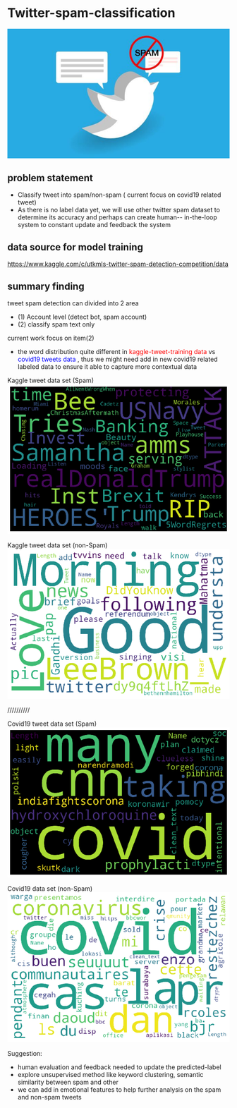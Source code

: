 # Twitter-spam-classification

![](img/twitterSpam.jpg )

## problem statement

- Classify tweet into spam/non-spam ( current focus on covid19 related tweet)
- As there is no label data yet, we will use other twitter spam dataset to determine its accuracy and perhaps can create human-- in-the-loop system to constant update and feedback the system


## data source for model training

https://www.kaggle.com/c/utkmls-twitter-spam-detection-competition/data


## summary finding 

tweet spam detection can divided into 2 area

- (1) Account level (detect bot, spam account)
- (2) classify spam text only

current work focus on item(2)

- the word distribution quite different in  <font color='red'> kaggle-tweet-training data </font> vs <font color = 'blue'> covid19 tweets data </font> , thus we might need add in new covid19 related labeled data to ensure it able to capture more contextual data

Kaggle tweet data set (Spam)
![](img/wordcloud_Spam_kaggle.png )

Kaggle tweet data set (non-Spam)
![](img/wordcloud_nonSpam_kaggle.png )

//////////

Covid19 tweet data set (Spam)
![](img/wordcloud_Spam_covid19.png )

Covid19 data set (non-Spam)
![](img/wordcloud_nonSpam_covid19.png)


Suggestion:
- human evaluation and feedback needed to update the predicted-label
- explore unsupervised method like keyword clustering, semantic similarity between spam and other
- we can add in emotional features to help further analysis on the spam and non-spam tweets
